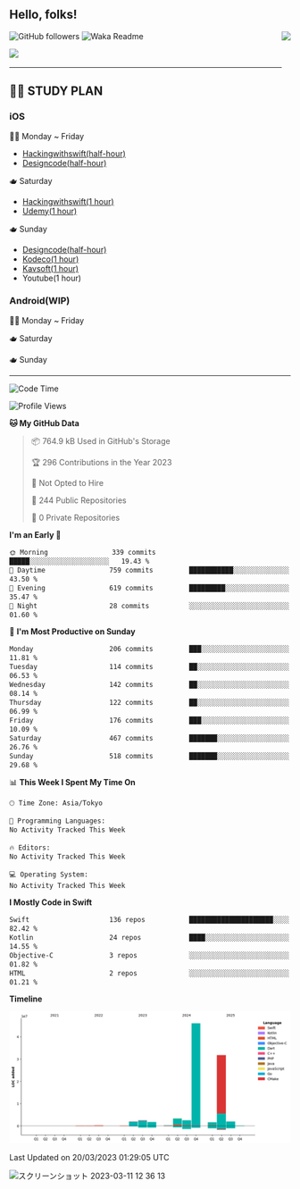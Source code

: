 ## Hello, folks! 

<p>
<img align="right" src="https://media.giphy.com/media/26ufdb3cYKwbRtYVW/giphy.gif" style="max-width:100%;" height="150px">


![GitHub followers](https://img.shields.io/github/followers/YamamotoDesu?label=Follow&style=social)
![Waka Readme](https://github.com/YamamotoDesu/YamamotoDesu/workflows/Waka%20Readme/badge.svg)

![](https://github-profile-summary-cards.vercel.app/api/cards/profile-details?username=YamamotoDesu&theme=vue)

----
## 🧑‍💻 STUDY PLAN
### iOS 
🧑‍🔧 Monday ~ Friday
* [Hackingwithswift(half-hour)](https://www.hackingwithswift.com/)
* [Designcode(half-hour)](https://designcode.io/tutorials/)
 
🫖 Saturday
* [Hackingwithswift(1 hour)](https://www.hackingwithswift.com/)
* [Udemy(1 hour)](https://www.udemy.com/)
 
🫖 Sunday
* [Designcode(half-hour)](https://designcode.io/tutorials/)
* [Kodeco(1 hour)](https://www.kodeco.com/home)
* [Kavsoft(1 hour)](https://www.kodeco.com/home)
* Youtube(1 hour)

 
### Android(WIP)
 
🧑‍🔧 Monday ~ Friday
 
🫖 Saturday
 
🫖 Sunday

----
 
<!--START_SECTION:waka-->
![Code Time](http://img.shields.io/badge/Code%20Time-207%20hrs%2025%20mins-blue)

![Profile Views](http://img.shields.io/badge/Profile%20Views-11-blue)

**🐱 My GitHub Data** 

> 📦 764.9 kB Used in GitHub's Storage 
 > 
> 🏆 296 Contributions in the Year 2023
 > 
> 🚫 Not Opted to Hire
 > 
> 📜 244 Public Repositories 
 > 
> 🔑 0 Private Repositories 
 > 
**I'm an Early 🐤** 

```text
🌞 Morning                339 commits         █████░░░░░░░░░░░░░░░░░░░░   19.43 % 
🌆 Daytime                759 commits         ███████████░░░░░░░░░░░░░░   43.50 % 
🌃 Evening                619 commits         █████████░░░░░░░░░░░░░░░░   35.47 % 
🌙 Night                  28 commits          ░░░░░░░░░░░░░░░░░░░░░░░░░   01.60 % 
```
📅 **I'm Most Productive on Sunday** 

```text
Monday                   206 commits         ███░░░░░░░░░░░░░░░░░░░░░░   11.81 % 
Tuesday                  114 commits         ██░░░░░░░░░░░░░░░░░░░░░░░   06.53 % 
Wednesday                142 commits         ██░░░░░░░░░░░░░░░░░░░░░░░   08.14 % 
Thursday                 122 commits         ██░░░░░░░░░░░░░░░░░░░░░░░   06.99 % 
Friday                   176 commits         ███░░░░░░░░░░░░░░░░░░░░░░   10.09 % 
Saturday                 467 commits         ███████░░░░░░░░░░░░░░░░░░   26.76 % 
Sunday                   518 commits         ███████░░░░░░░░░░░░░░░░░░   29.68 % 
```


📊 **This Week I Spent My Time On** 

```text
🕑︎ Time Zone: Asia/Tokyo

💬 Programming Languages: 
No Activity Tracked This Week

🔥 Editors: 
No Activity Tracked This Week

💻 Operating System: 
No Activity Tracked This Week
```

**I Mostly Code in Swift** 

```text
Swift                    136 repos           █████████████████████░░░░   82.42 % 
Kotlin                   24 repos            ████░░░░░░░░░░░░░░░░░░░░░   14.55 % 
Objective-C              3 repos             ░░░░░░░░░░░░░░░░░░░░░░░░░   01.82 % 
HTML                     2 repos             ░░░░░░░░░░░░░░░░░░░░░░░░░   01.21 % 
```



**Timeline**

![Lines of Code chart](https://raw.githubusercontent.com/YamamotoDesu/YamamotoDesu/main/assets/bar_graph.png)


 Last Updated on 20/03/2023 01:29:05 UTC
<!--END_SECTION:waka-->


<img width="600" alt="スクリーンショット 2023-03-11 12 36 13" src="https://user-images.githubusercontent.com/47273077/224462864-3afdd944-88a2-4661-8538-798daa0ad198.png">

